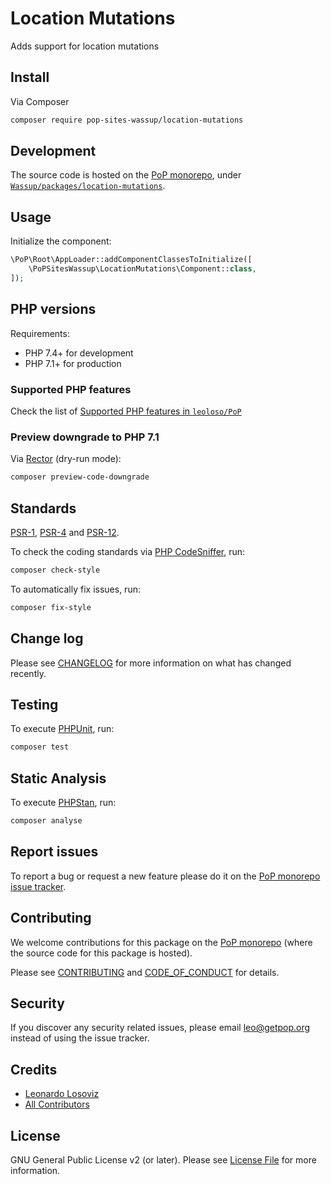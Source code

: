 # Location Mutations

<!--
[![Build Status][ico-travis]][link-travis]
[![Quality Score][ico-code-quality]][link-code-quality]
[![Software License][ico-license]](LICENSE.md)
[![Latest Version on Packagist][ico-version]][link-packagist]
[![Coverage Status][ico-scrutinizer]][link-scrutinizer]
[![Total Downloads][ico-downloads]][link-downloads]
-->

Adds support for location mutations

## Install

Via Composer

``` bash
composer require pop-sites-wassup/location-mutations
```

## Development

The source code is hosted on the [PoP monorepo](https://github.com/leoloso/PoP), under [`Wassup/packages/location-mutations`](https://github.com/leoloso/PoP/tree/master/layers/Wassup/packages/location-mutations).

## Usage

Initialize the component:

``` php
\PoP\Root\AppLoader::addComponentClassesToInitialize([
    \PoPSitesWassup\LocationMutations\Component::class,
]);
```

## PHP versions

Requirements:

- PHP 7.4+ for development
- PHP 7.1+ for production

### Supported PHP features

Check the list of [Supported PHP features in `leoloso/PoP`](https://github.com/leoloso/PoP/#supported-php-features)

### Preview downgrade to PHP 7.1

Via [Rector](https://github.com/rectorphp/rector) (dry-run mode):

```bash
composer preview-code-downgrade
```

## Standards

[PSR-1](https://www.php-fig.org/psr/psr-1), [PSR-4](https://www.php-fig.org/psr/psr-4) and [PSR-12](https://www.php-fig.org/psr/psr-12).

To check the coding standards via [PHP CodeSniffer](https://github.com/squizlabs/PHP_CodeSniffer), run:

``` bash
composer check-style
```

To automatically fix issues, run:

``` bash
composer fix-style
```

## Change log

Please see [CHANGELOG](CHANGELOG.md) for more information on what has changed recently.

## Testing

To execute [PHPUnit](https://phpunit.de/), run:

``` bash
composer test
```

## Static Analysis

To execute [PHPStan](https://github.com/phpstan/phpstan), run:

``` bash
composer analyse
```

## Report issues

To report a bug or request a new feature please do it on the [PoP monorepo issue tracker](https://github.com/leoloso/PoP/issues).

## Contributing

We welcome contributions for this package on the [PoP monorepo](https://github.com/leoloso/PoP) (where the source code for this package is hosted).

Please see [CONTRIBUTING](CONTRIBUTING.md) and [CODE_OF_CONDUCT](CODE_OF_CONDUCT.md) for details.

## Security

If you discover any security related issues, please email leo@getpop.org instead of using the issue tracker.

## Credits

- [Leonardo Losoviz][link-author]
- [All Contributors][link-contributors]

## License

GNU General Public License v2 (or later). Please see [License File](LICENSE.md) for more information.

[ico-version]: https://img.shields.io/packagist/v/pop-sites-wassup/location-mutations.svg?style=flat-square
[ico-license]: https://img.shields.io/badge/license-GPLv2-brightgreen.svg?style=flat-square
[ico-travis]: https://img.shields.io/travis/pop-sites-wassup/location-mutations/master.svg?style=flat-square
[ico-scrutinizer]: https://img.shields.io/scrutinizer/coverage/g/pop-sites-wassup/location-mutations.svg?style=flat-square
[ico-code-quality]: https://img.shields.io/scrutinizer/g/pop-sites-wassup/location-mutations.svg?style=flat-square
[ico-downloads]: https://img.shields.io/packagist/dt/pop-sites-wassup/location-mutations.svg?style=flat-square

[link-packagist]: https://packagist.org/packages/pop-sites-wassup/location-mutations
[link-travis]: https://travis-ci.org/pop-sites-wassup/location-mutations
[link-scrutinizer]: https://scrutinizer-ci.com/g/pop-sites-wassup/location-mutations/code-structure
[link-code-quality]: https://scrutinizer-ci.com/g/pop-sites-wassup/location-mutations
[link-downloads]: https://packagist.org/packages/pop-sites-wassup/location-mutations
[link-author]: https://github.com/leoloso
[link-contributors]: ../../../../../../contributors
